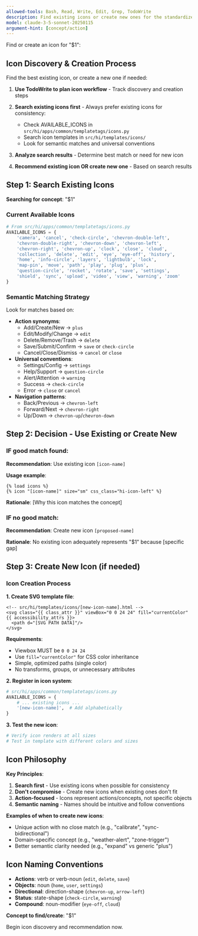 ```yaml
---
allowed-tools: Bash, Read, Write, Edit, Grep, TodoWrite
description: Find existing icons or create new ones for the standardized icon system
model: claude-3-5-sonnet-20250115
argument-hint: [concept/action]
---
```


Find or create an icon for "$1":

## Icon Discovery & Creation Process

Find the best existing icon, or create a new one if needed:

1. **Use TodoWrite to plan icon workflow** - Track discovery and creation steps

2. **Search existing icons first** - Always prefer existing icons for consistency:
   - Check AVAILABLE_ICONS in `src/hi/apps/common/templatetags/icons.py`
   - Search icon templates in `src/hi/templates/icons/`
   - Look for semantic matches and universal conventions

3. **Analyze search results** - Determine best match or need for new icon

4. **Recommend existing icon OR create new one** - Based on search results

## Step 1: Search Existing Icons

**Searching for concept**: "$1"

### Current Available Icons
```python
# From src/hi/apps/common/templatetags/icons.py
AVAILABLE_ICONS = {
    'camera', 'cancel', 'check-circle', 'chevron-double-left',
    'chevron-double-right', 'chevron-down', 'chevron-left',
    'chevron-right', 'chevron-up', 'clock', 'close', 'cloud',
    'collection', 'delete', 'edit', 'eye', 'eye-off', 'history',
    'home', 'info-circle', 'layers', 'lightbulb', 'lock',
    'map-pin', 'move', 'path', 'play', 'plug', 'plus',
    'question-circle', 'rocket', 'rotate', 'save', 'settings',
    'shield', 'sync', 'upload', 'video', 'view', 'warning', 'zoom'
}
```

### Semantic Matching Strategy
Look for matches based on:
- **Action synonyms**:
  - Add/Create/New → `plus`
  - Edit/Modify/Change → `edit`
  - Delete/Remove/Trash → `delete`
  - Save/Submit/Confirm → `save` or `check-circle`
  - Cancel/Close/Dismiss → `cancel` or `close`
- **Universal conventions**:
  - Settings/Config → `settings`
  - Help/Support → `question-circle`
  - Alert/Attention → `warning`
  - Success → `check-circle`
  - Error → `close` or `cancel`
- **Navigation patterns**:
  - Back/Previous → `chevron-left`
  - Forward/Next → `chevron-right`
  - Up/Down → `chevron-up`/`chevron-down`

## Step 2: Decision - Use Existing or Create New

### IF good match found:
**Recommendation**: Use existing icon `[icon-name]`

**Usage example**:
```django
{% load icons %}
{% icon "[icon-name]" size="sm" css_class="hi-icon-left" %}
```

**Rationale**: [Why this icon matches the concept]

### IF no good match:
**Recommendation**: Create new icon `[proposed-name]`

**Rationale**: No existing icon adequately represents "$1" because [specific gap]

## Step 3: Create New Icon (if needed)

### Icon Creation Process

**1. Create SVG template file**:
```django
<!-- src/hi/templates/icons/[new-icon-name].html -->
<svg class="{{ class_attr }}" viewBox="0 0 24 24" fill="currentColor" {{ accessibility_attrs }}>
  <path d="[SVG PATH DATA]"/>
</svg>
```

**Requirements**:
- Viewbox MUST be `0 0 24 24`
- Use `fill="currentColor"` for CSS color inheritance
- Simple, optimized paths (single color)
- No transforms, groups, or unnecessary attributes

**2. Register in icon system**:
```python
# src/hi/apps/common/templatetags/icons.py
AVAILABLE_ICONS = {
    # ... existing icons ...
    '[new-icon-name]',  # Add alphabetically
}
```

**3. Test the new icon**:
```bash
# Verify icon renders at all sizes
# Test in template with different colors and sizes
```

## Icon Philosophy

**Key Principles**:
1. **Search first** - Use existing icons when possible for consistency
2. **Don't compromise** - Create new icons when existing ones don't fit
3. **Action-focused** - Icons represent actions/concepts, not specific objects
4. **Semantic naming** - Names should be intuitive and follow conventions

**Examples of when to create new icons**:
- Unique action with no close match (e.g., "calibrate", "sync-bidirectional")
- Domain-specific concept (e.g., "weather-alert", "zone-trigger")
- Better semantic clarity needed (e.g., "expand" vs generic "plus")

## Icon Naming Conventions

- **Actions**: verb or verb-noun (`edit`, `delete`, `save`)
- **Objects**: noun (`home`, `user`, `settings`)
- **Directional**: direction-shape (`chevron-up`, `arrow-left`)
- **Status**: state-shape (`check-circle`, `warning`)
- **Compound**: noun-modifier (`eye-off`, `cloud`)

**Concept to find/create**: "$1"

Begin icon discovery and recommendation now.